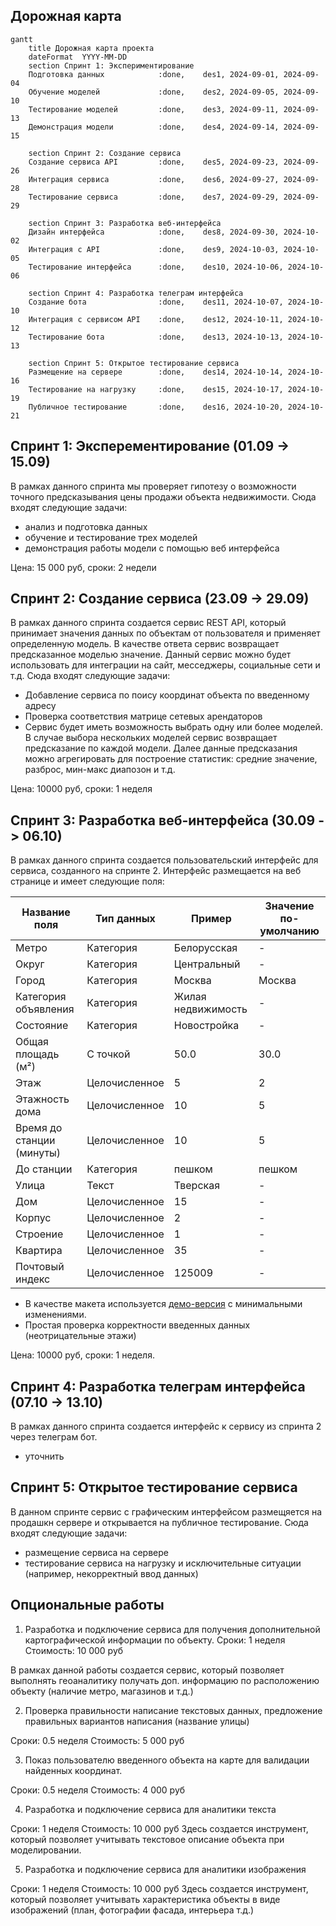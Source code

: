 ## Дорожная карта

```mermaid
gantt
    title Дорожная карта проекта
    dateFormat  YYYY-MM-DD
    section Спринт 1: Экспериментирование
    Подготовка данных            :done,    des1, 2024-09-01, 2024-09-04
    Обучение моделей             :done,    des2, 2024-09-05, 2024-09-10
    Тестирование моделей         :done,    des3, 2024-09-11, 2024-09-13
    Демонстрация модели          :done,    des4, 2024-09-14, 2024-09-15

    section Спринт 2: Создание сервиса
    Создание сервиса API         :done,    des5, 2024-09-23, 2024-09-26
    Интеграция сервиса           :done,    des6, 2024-09-27, 2024-09-28
    Тестирование сервиса         :done,    des7, 2024-09-29, 2024-09-29

    section Спринт 3: Разработка веб-интерфейса
    Дизайн интерфейса            :done,    des8, 2024-09-30, 2024-10-02
    Интеграция с API             :done,    des9, 2024-10-03, 2024-10-05
    Тестирование интерфейса      :done,    des10, 2024-10-06, 2024-10-06

    section Спринт 4: Разработка телеграм интерфейса
    Создание бота                :done,    des11, 2024-10-07, 2024-10-10
    Интеграция с сервисом API    :done,    des12, 2024-10-11, 2024-10-12
    Тестирование бота            :done,    des13, 2024-10-13, 2024-10-13

    section Спринт 5: Открытое тестирование сервиса
    Размещение на сервере        :done,    des14, 2024-10-14, 2024-10-16
    Тестирование на нагрузку     :done,    des15, 2024-10-17, 2024-10-19
    Публичное тестирование       :done,    des16, 2024-10-20, 2024-10-21
```

## Спринт 1: Эксперементирование (01.09 -> 15.09)

В рамках данного спринта мы проверяет гипотезу о возможности точного предсказывания цены продажи объекта недвижимости. Сюда входят следующие задачи:

- анализ и подготовка данных
- обучение и тестирование трех моделей
- демонстрация работы модели с помощью веб интерфейса

Цена: 15 000 руб, сроки: 2 недели

## Спринт 2: Создание сервиса (23.09 -> 29.09)

В рамках данного спринта создается сервис REST API, который принимает значения данных по объектам от пользователя и применяет определенную модель.
В качестве ответа сервис возвращает предсказанное моделью значение. Данный сервис можно будет использовать для интеграции на сайт, месседжеры, социальные сети и т.д. Сюда входят следующие задачи:

- Добавление сервиса по поису координат объекта по введенному адресу
- Проверка соответствия матрице сетевых арендаторов
- Сервис будет иметь возможность выбрать одну или более моделей. В случае выбора нескольких моделей сервис возвращает предсказание по каждой модели. Далее данные предсказания можно агрегировать для построение статистик: средние значение, разброс, мин-макс диапозон и т.д.

Цена: 10000 руб, сроки: 1 неделя


## Спринт 3: Разработка веб-интерфейса (30.09 -> 06.10)


В рамках данного спринта создается пользовательский интерфейс для сервиса, созданного на спринте 2. Интерфейс размещается на веб странице и имеет следующие поля:

| Название поля                | Тип данных        | Пример                    | Значение по-умолчанию          |
|------------------------------|-------------------|---------------------------|--------------------------------|
| Метро                        | Категория         | Белорусская               | -                              |
| Округ                        | Категория         | Центральный               | -                              |
| Город                        | Категория         | Москва                    | Москва                              |
| Категория объявления         | Категория         | Жилая недвижимость        | -                              |
| Состояние                    | Категория         | Новостройка               | -                              |
| Общая площадь (м²)           | С точкой          | 50.0                      | 30.0                           |
| Этаж                         | Целочисленное     | 5                         | 2                              |
| Этажность дома               | Целочисленное     | 10                        | 5                              |
| Время до станции (минуты)    | Целочисленное     | 10                        | 5                              |
| До станции                   | Категория         | пешком                    | пешком                         |
| Улица                        | Текст             | Тверская                  | -                              |
| Дом                          | Целочисленное     | 15                        | -                              |
| Корпус                       | Целочисленное     | 2                         | -                              |
| Строение                     | Целочисленное     | 1                         | -                              |
| Квартира                     | Целочисленное     | 35                        | -                              |
| Почтовый индекс              | Целочисленное     | 125009                    | -                              |

- В качестве макета используется [демо-версия](https://github.com/worker-one/real_estate_modeling/blob/main/maket.png) с минимальными изменениями.
- Простая проверка корректности введенных данных (неотрицательные этажи)

Цена: 10000 руб, сроки: 1 неделя.

## Спринт 4: Разработка телеграм интерфейса (07.10 -> 13.10)

В рамках данного спринта создается интерфейс к сервису из спринта 2 через телеграм бот.

- уточнить

## Спринт 5: Открытое тестирование сервиса

В данном спринте сервис с графическим интерфейсом размещяется на продашкн сервере и открывается на публичное тестирование. Сюда входят следующие задачи:

- размещение сервиса на сервере
- тестирование сервиса на нагрузку и исключительные ситуации (например, некорректный ввод данных)

## Опциональные работы

1. Разработка и подключение сервиса для получения дополнительной картографической информации по объекту.
Сроки: 1 неделя
Стоимость: 10 000 руб

В рамках данной работы создается сервис, который позволяет выполнять геоаналитику получать доп. информацию по расположению объекту (наличие метро, магазинов и т.д.)

2. Проверка правильности написание текстовых данных, предложение правильных вариантов написания (название улицы)

Сроки: 0.5 неделя
Стоимость: 5 000 руб

3. Показ пользователю введенного объекта на карте для валидации найденных координат.

Сроки: 0.5 неделя
Стоимость: 4 000 руб

4. Разработка и подключение сервиса для аналитики текста

Сроки: 1 неделя
Стоимость: 10 000 руб
Здесь создается инструмент, который позволяет учитывать текстовое описание объекта при моделировании.

5. Разработка и подключение сервиса для аналитики изображения

Сроки: 1 неделя
Стоимость: 10 000 руб
Здесь создается инструмент, который позволяет учитывать характеристика объекты в виде изображений (план, фотографии фасада, интерьера т.д.)
